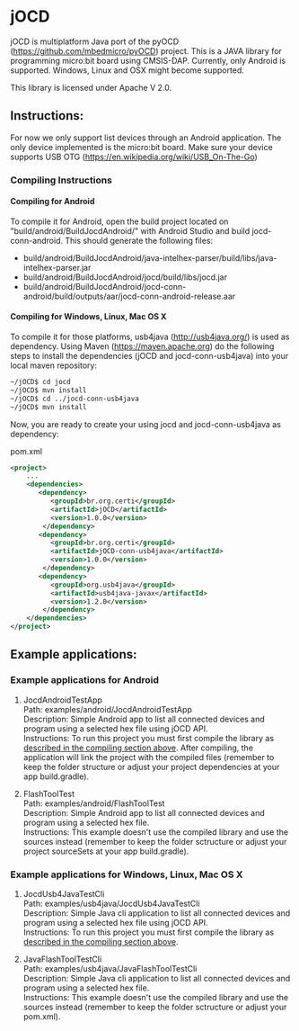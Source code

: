# jOCD

jOCD is multiplatform Java port of the pyOCD (https://github.com/mbedmicro/pyOCD) project. This is a JAVA library for programming micro:bit board using CMSIS-DAP. Currently, only Android is supported. Windows, Linux and OSX might become supported.

This library is licensed under Apache V 2.0.

## Instructions:

For now we only support list devices through an Android application. The only device implemented is the micro:bit board.
Make sure your device supports USB OTG (https://en.wikipedia.org/wiki/USB_On-The-Go)

### Compiling Instructions

#### Compiling for Android 

To compile it for Android, open the build project located on "build/android/BuildJocdAndroid/" with Android Studio and build jocd-conn-android. This should generate the following files:
* build/android/BuildJocdAndroid/java-intelhex-parser/build/libs/java-intelhex-parser.jar
* build/android/BuildJocdAndroid/jocd/build/libs/jocd.jar 
* build/android/BuildJocdAndroid/jocd-conn-android/build/outputs/aar/jocd-conn-android-release.aar

#### Compiling for Windows, Linux, Mac OS X

To compile it for those platforms, usb4java (http://usb4java.org/) is used as dependency.
Using Maven (https://maven.apache.org) do the following steps to install the dependencies (jOCD and jocd-conn-usb4java) into your local maven repository:

```bash
~/jOCD$ cd jocd
~/jOCD$ mvn install
~/jOCD$ cd ../jocd-conn-usb4java
~/jOCD$ mvn install
```

Now, you are ready to create your using jocd and jocd-conn-usb4java as dependency:

pom.xml
```xml
<project>
	...
    <dependencies>
       <dependency>
          <groupId>br.org.certi</groupId>
          <artifactId>jOCD</artifactId>
          <version>1.0.0</version>
        </dependency>
       <dependency>
          <groupId>br.org.certi</groupId>
          <artifactId>jOCD-conn-usb4java</artifactId>
          <version>1.0.0</version>
        </dependency>
       <dependency>
          <groupId>org.usb4java</groupId>
          <artifactId>usb4java-javax</artifactId>
          <version>1.2.0</version>
        </dependency>
    </dependencies>
</project>
```

## Example applications:

### Example applications for Android

1. JocdAndroidTestApp
<br />Path: examples/android/JocdAndroidTestApp
<br />Description: Simple Android app to list all connected devices and program using a selected hex file using jOCD API.
<br />Instructions: To run this project you must first compile the library as [described in the compiling section above](#compiling-for-Android). After compiling, the application will link the project with the compiled files (remember to keep the folder structure or adjust your project dependencies at your app build.gradle).

2. FlashToolTest
<br />Path: examples/android/FlashToolTest
<br />Description: Simple Android app to list all connected devices and program using a selected hex file. 
<br />Instructions: This example doesn't use the compiled library and use the sources instead (remember to keep the folder sctructure or adjust your project sourceSets at your app build.gradle).

### Example applications for Windows, Linux, Mac OS X

1. JocdUsb4JavaTestCli
<br />Path: examples/usb4java/JocdUsb4JavaTestCli
<br />Description: Simple Java cli application to list all connected devices and program using a selected hex file using jOCD API.
<br />Instructions: To run this project you must first compile the library as [described in the compiling section above](#compiling-for-Windows,-Linux,-Mac-OS-X). 

1. JavaFlashToolTestCli
<br />Path: examples/usb4java/JavaFlashToolTestCli
<br />Description: Simple Java cli application to list all connected devices and program using a selected hex file. 
<br />Instructions: This example doesn't use the compiled library and use the sources instead (remember to keep the folder sctructure or adjust your pom.xml).
